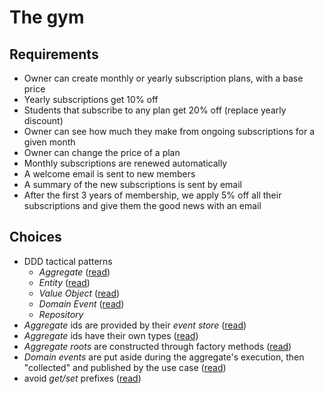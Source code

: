 # The gym

## Requirements

- Owner can create monthly or yearly subscription plans, with a base price
- Yearly subscriptions get 10% off
- Students that subscribe to any plan get 20% off (replace yearly discount)
- Owner can see how much they make from ongoing subscriptions for a given month
- Owner can change the price of a plan
- Monthly subscriptions are renewed automatically
- A welcome email is sent to new members
- A summary of the new subscriptions is sent by email
- After the first 3 years of membership, we apply 5% off all their subscriptions and give them the good news with an email

## Choices

- DDD tactical patterns
    - *Aggregate* ([read](https://vaughnvernon.co/?p=838))
    - *Entity* ([read](http://thepaulrayner.com/blog/aggregates-and-entities-in-domain-driven-design/))
    - *Value Object* ([read](https://dev.to/flbenz/kotlin-and-domain-driven-design-value-objects-4m32))
    - *Domain Event* ([read](http://verraes.net/2014/11/domain-events/))
    - *Repository*
- *Aggregate* ids are provided by their *event store* ([read](https://matthiasnoback.nl/2018/05/when-and-where-to-determine-the-id-of-an-entity/))
- *Aggregate* ids have their own types ([read](https://buildplease.com/pages/vo-ids/))
- *Aggregate roots* are constructed through factory methods ([read](https://buildplease.com/pages/constructing-aggregates/))
- *Domain events* are put aside during the aggregate's execution, then "collected" and published by the use case ([read](https://lostechies.com/jimmybogard/2014/05/13/a-better-domain-events-pattern/))
- avoid *get/set* prefixes ([read](https://blog.pragmatists.com/refactoring-from-anemic-model-to-ddd-880d3dd3d45f))
